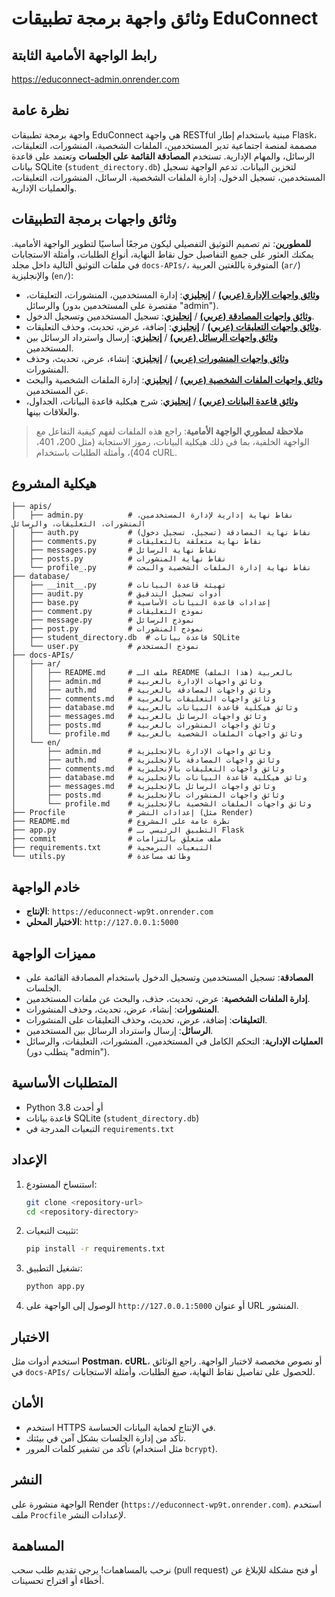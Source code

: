 # وثائق واجهة برمجة تطبيقات EduConnect

## رابط الواجهة الأمامية الثابتة
https://educonnect-admin.onrender.com

## نظرة عامة
واجهة برمجة تطبيقات EduConnect هي واجهة RESTful مبنية باستخدام إطار Flask، مصممة لمنصة اجتماعية تدير المستخدمين، الملفات الشخصية، المنشورات، التعليقات، الرسائل، والمهام الإدارية. تستخدم **المصادقة القائمة على الجلسات** وتعتمد على قاعدة بيانات SQLite (`student_directory.db`) لتخزين البيانات. تدعم الواجهة تسجيل المستخدمين، تسجيل الدخول، إدارة الملفات الشخصية، الرسائل، المنشورات، التعليقات، والعمليات الإدارية.

## وثائق واجهات برمجة التطبيقات
**للمطورين**: تم تصميم التوثيق التفصيلي ليكون مرجعًا أساسيًا لتطوير الواجهة الأمامية. يمكنك العثور على جميع التفاصيل حول نقاط النهاية، أنواع الطلبات، وأمثلة الاستجابات في ملفات التوثيق التالية داخل مجلد `docs-APIs/`، المتوفرة باللغتين العربية (`ar/`) والإنجليزية (`en/`):

- **[وثائق واجهات الإدارة (عربي)](./admin.md)** / **[إنجليزي](../en/admin.md)**: إدارة المستخدمين، المنشورات، التعليقات، والرسائل (مقتصرة على المستخدمين بدور "admin").
- **[وثائق واجهات المصادقة (عربي)](./auth.md)** / **[إنجليزي](../en/auth.md)**: تسجيل المستخدمين وتسجيل الدخول.
- **[وثائق واجهات التعليقات (عربي)](./comments.md)** / **[إنجليزي](../en/comments.md)**: إضافة، عرض، تحديث، وحذف التعليقات.
- **[وثائق واجهات الرسائل (عربي)](./messages.md)** / **[إنجليزي](../en/messages.md)**: إرسال واسترداد الرسائل بين المستخدمين.
- **[وثائق واجهات المنشورات (عربي)](./posts.md)** / **[إنجليزي](../en/posts.md)**: إنشاء، عرض، تحديث، وحذف المنشورات.
- **[وثائق واجهات الملفات الشخصية (عربي)](./profile.md)** / **[إنجليزي](../en/profile.md)**: إدارة الملفات الشخصية والبحث عن المستخدمين.
- **[وثائق قاعدة البيانات (عربي)](./database.md)** / **[إنجليزي](../en/database.md)**: شرح هيكلية قاعدة البيانات، الجداول، والعلاقات بينها.

> **ملاحظة لمطوري الواجهة الأمامية**: راجع هذه الملفات لفهم كيفية التفاعل مع الواجهة الخلفية، بما في ذلك هيكلية البيانات، رموز الاستجابة (مثل 200، 401، 404)، وأمثلة الطلبات باستخدام cURL.

## هيكلية المشروع
```
├── apis/
│   ├── admin.py          # نقاط نهاية إدارية لإدارة المستخدمين، المنشورات، التعليقات، والرسائل
│   ├── auth.py           # نقاط نهاية المصادقة (تسجيل، تسجيل دخول)
│   ├── comments.py       # نقاط نهاية متعلقة بالتعليقات
│   ├── messages.py       # نقاط نهاية الرسائل
│   ├── posts.py          # نقاط نهاية المنشورات
│   └── profile_.py       # نقاط نهاية إدارة الملفات الشخصية والبحث
├── database/
│   ├── __init__.py       # تهيئة قاعدة البيانات
│   ├── audit.py          # أدوات تسجيل التدقيق
│   ├── base.py           # إعدادات قاعدة البيانات الأساسية
│   ├── comment.py        # نموذج التعليقات
│   ├── message.py        # نموذج الرسائل
│   ├── post.py           # نموذج المنشورات
│   ├── student_directory.db  # قاعدة بيانات SQLite
│   └── user.py           # نموذج المستخدم
├── docs-APIs/
│   ├── ar/
│   │   ├── README.md     # ملف الـ README بالعربية (هذا الملف)
│   │   ├── admin.md      # وثائق واجهات الإدارة بالعربية
│   │   ├── auth.md       # وثائق واجهات المصادقة بالعربية
│   │   ├── comments.md   # وثائق واجهات التعليقات بالعربية
│   │   ├── database.md   # وثائق هيكلية قاعدة البيانات بالعربية
│   │   ├── messages.md   # وثائق واجهات الرسائل بالعربية
│   │   ├── posts.md      # وثائق واجهات المنشورات بالعربية
│   │   └── profile.md    # وثائق واجهات الملفات الشخصية بالعربية
│   └── en/
│       ├── admin.md      # وثائق واجهات الإدارة بالإنجليزية
│       ├── auth.md       # وثائق واجهات المصادقة بالإنجليزية
│       ├── comments.md   # وثائق واجهات التعليقات بالإنجليزية
│       ├── database.md   # وثائق هيكلية قاعدة البيانات بالإنجليزية
│       ├── messages.md   # وثائق واجهات الرسائل بالإنجليزية
│       ├── posts.md      # وثائق واجهات المنشورات بالإنجليزية
│       └── profile.md    # وثائق واجهات الملفات الشخصية بالإنجليزية
├── Procfile              # إعدادات النشر (مثل Render)
├── README.md             # نظرة عامة على المشروع
├── app.py                # التطبيق الرئيسي بـ Flask
├── commit                # ملف متعلق بالتزامات
├── requirements.txt      # التبعيات البرمجية
└── utils.py              # وظائف مساعدة
```

## خادم الواجهة
- **الإنتاج**: `https://educonnect-wp9t.onrender.com`
- **الاختبار المحلي**: `http://127.0.0.1:5000`

## مميزات الواجهة
- **المصادقة**: تسجيل المستخدمين وتسجيل الدخول باستخدام المصادقة القائمة على الجلسات.
- **إدارة الملفات الشخصية**: عرض، تحديث، حذف، والبحث عن ملفات المستخدمين.
- **المنشورات**: إنشاء، عرض، تحديث، وحذف المنشورات.
- **التعليقات**: إضافة، عرض، تحديث، وحذف التعليقات على المنشورات.
- **الرسائل**: إرسال واسترداد الرسائل بين المستخدمين.
- **العمليات الإدارية**: التحكم الكامل في المستخدمين، المنشورات، التعليقات، والرسائل (يتطلب دور "admin").

## المتطلبات الأساسية
- Python 3.8 أو أحدث
- قاعدة بيانات SQLite (`student_directory.db`)
- التبعيات المدرجة في `requirements.txt`

## الإعداد
1. استنساخ المستودع:
   ```bash
   git clone <repository-url>
   cd <repository-directory>
   ```
2. تثبيت التبعيات:
   ```bash
   pip install -r requirements.txt
   ```
3. تشغيل التطبيق:
   ```bash
   python app.py
   ```
4. الوصول إلى الواجهة على `http://127.0.0.1:5000` أو عنوان URL المنشور.

## الاختبار
استخدم أدوات مثل **Postman**، **cURL**، أو نصوص مخصصة لاختبار الواجهة. راجع الوثائق في `docs-APIs/` للحصول على تفاصيل نقاط النهاية، صيغ الطلبات، وأمثلة الاستجابات.

## الأمان
- استخدم HTTPS في الإنتاج لحماية البيانات الحساسة.
- تأكد من إدارة الجلسات بشكل آمن في بيئتك.
- تأكد من تشفير كلمات المرور (مثل استخدام `bcrypt`).

## النشر
الواجهة منشورة على Render (`https://educonnect-wp9t.onrender.com`). استخدم ملف `Procfile` لإعدادات النشر.

## المساهمة
نرحب بالمساهمات! يرجى تقديم طلب سحب (pull request) أو فتح مشكلة للإبلاغ عن أخطاء أو اقتراح تحسينات.